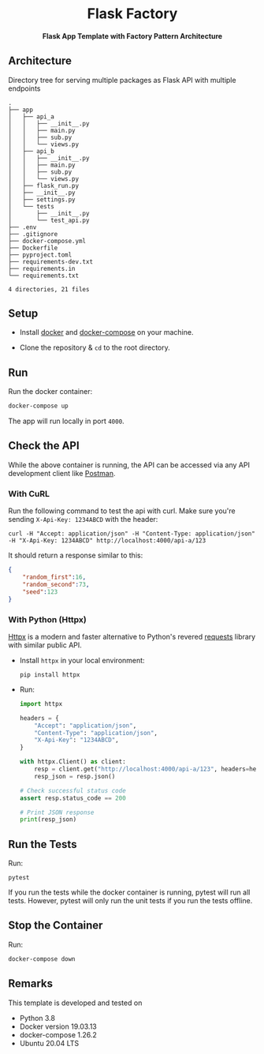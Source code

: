 

<div align="center">
    <h1> Flask Factory </h1>
    <h4>Flask App Template with Factory Pattern Architecture</h4>
</div>



## Architecture

Directory tree for serving multiple packages as Flask API with multiple endpoints

```
.
├── app
│   ├── api_a
│   │   ├── __init__.py
│   │   ├── main.py
│   │   ├── sub.py
│   │   └── views.py
│   ├── api_b
│   │   ├── __init__.py
│   │   ├── main.py
│   │   ├── sub.py
│   │   └── views.py
│   ├── flask_run.py
│   ├── __init__.py
│   ├── settings.py
│   └── tests
│       ├── __init__.py
│       └── test_api.py
├── .env
├── .gitignore
├── docker-compose.yml
├── Dockerfile
├── pyproject.toml
├── requirements-dev.txt
├── requirements.in
└── requirements.txt

4 directories, 21 files
```

## Setup

* Install [docker](https://docs.docker.com/install/) and [docker-compose](https://docs.docker.com/compose/install/) on your machine.

* Clone the repository & `cd` to the root directory.

## Run

Run the docker container:

```bash
docker-compose up
```

The app will run locally in port `4000`.


## Check the API

While the above container is running, the API can be accessed via any API development client like [Postman](https://www.getpostman.com/).

### With CuRL

Run the following command to test the api with curl. Make sure you're sending `X-Api-Key: 1234ABCD` with the header:

```
curl -H "Accept: application/json" -H "Content-Type: application/json" -H "X-Api-Key: 1234ABCD" http://localhost:4000/api-a/123
```

It should return a response similar to this:

```json
{
    "random_first":16,
    "random_second":73,
    "seed":123
}
```

### With Python (Httpx)

[Httpx](https://github.com/encode/httpx) is a modern and faster alternative to Python's revered [requests](https://github.com/psf/requests) library with similar public API.

* Install `httpx` in your local environment:

    ```
    pip install httpx
    ```

* Run:
    ```python
    import httpx

    headers = {
        "Accept": "application/json",
        "Content-Type": "application/json",
        "X-Api-Key": "1234ABCD",
    }

    with httpx.Client() as client:
        resp = client.get("http://localhost:4000/api-a/123", headers=headers)
        resp_json = resp.json()

    # Check successful status code
    assert resp.status_code == 200

    # Print JSON response
    print(resp_json)
    ```
## Run the Tests

Run:

```
pytest
```

If you run the tests while the docker container is running, pytest will run all tests. However, pytest will only run the unit tests if you run the tests offline.

## Stop the Container

Run:

```bash
docker-compose down
```

## Remarks

This template is developed and tested on

- Python 3.8
- Docker version 19.03.13
- docker-compose 1.26.2
- Ubuntu 20.04 LTS
